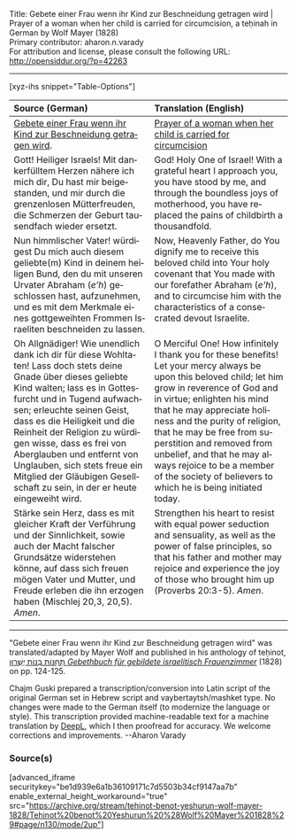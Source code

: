 <html>
<head></head>
<body>
Title: Gebete einer Frau wenn ihr Kind zur Beschneidung getragen wird | Prayer of a woman when her child is carried for circumcision, a teḥinah in German by Wolf Mayer (1828)<br />
Primary contributor: aharon.n.varady<br />
For attribution and license, please consult the following URL: <a href="http://opensiddur.org/?p=42263">http://opensiddur.org/?p=42263</a>
<p />
<hr />

[xyz-ihs snippet="Table-Options"]<table style="margin-left: auto; margin-right: auto;" class="draggable">
<thead><tr><th id="x" style="text-align: left;">Source (German)</th><th style="text-align: left;">Translation (English)</th></tr></thead>
<tbody>
<tr><td style="vertical-align:top;">
<div class="german" lang="de">
<u>Gebete einer Frau wenn ihr Kind zur Beschneidung getragen wird</u>.
</div></td>

<td style="vertical-align:top;">
<div class="english" lang="en">
<u>Prayer of a woman when her child is carried for circumcision</u>
</div></td></tr>


<tr><td style="vertical-align:top;">
<div class="german" lang="de">
Gott! Heiliger Israels! Mit dankerfülltem Herzen nähere ich mich dir, Du hast mir beigestanden, und mir durch die grenzenlosen Mütterfreuden, die Schmerzen der Geburt tausendfach wieder ersetzt.
</div></td>

<td style="vertical-align:top;">
<div class="english" lang="en">
God! Holy One of Israel! With a grateful heart I approach you, you have stood by me, and through the boundless joys of motherhood, you have replaced the pains of childbirth a thousandfold.
</div></td></tr>


<tr><td style="vertical-align:top;">
<div class="german" lang="de">
Nun himmlischer Vater! würdigest Du mich auch diesem geliebte(m) Kind in deinem heiligen Bund, den du mit unseren Urvater Abraham (<em>e’h</em>) geschlossen hast, aufzunehmen, und es mit dem Merkmale eines gottgeweihten Frommen Israeliten beschneiden zu lassen.
</div></td>

<td style="vertical-align:top;">
<div class="english" lang="en">
Now, Heavenly Father, do You dignify me to receive this beloved child into Your holy covenant that You made with our forefather Abraham (<em>e'h</em>), and to circumcise him with the characteristics of a consecrated devout Israelite.
</div></td></tr>


<tr><td style="vertical-align:top;">
<div class="german" lang="de">
Oh Allgnädiger! Wie unendlich dank ich dir für diese Wohltaten! Lass doch stets deine Gnade über dieses geliebte Kind walten; lass es in Gottesfurcht und in Tugend aufwachsen; erleuchte seinen Geist, dass es die Heiligkeit und die Reinheit der Religion zu würdigen wisse, dass es frei von Aberglauben und entfernt von Unglauben, sich stets freue ein Mitglied der Gläubigen Gesellschaft zu sein, in der er heute eingeweiht wird.
</div></td>

<td style="vertical-align:top;">
<div class="english" lang="en">
O Merciful One! How infinitely I thank you for these benefits! Let your mercy always be upon this beloved child; let him grow in reverence of God and in virtue; enlighten his mind that he may appreciate holiness and the purity of religion, that he may be free from superstition and removed from unbelief, and that he may always rejoice to be a member of the society of believers to which he is being initiated today.
</div></td></tr>


<tr><td style="vertical-align:top;">
<div class="german" lang="de">
Stärke sein Herz, dass es mit gleicher Kraft der Verführung und der Sinnlichkeit, sowie auch der Macht falscher Grundsätze widerstehen könne, auf dass sich freuen mögen Vater und Mutter, und Freude erleben die ihn erzogen haben <span class="citation">(Mischlej 20,3, 20,5)</span>. <em>Amen</em>.
</div></td>

<td style="vertical-align:top;">
<div class="english" lang="en">
Strengthen his heart to resist with equal power seduction and sensuality, as well as the power of false principles, so that his father and mother may rejoice and experience the joy of those who brought him up <span class="citation">(Proverbs 20:3-5)</span>. <em>Amen</em>.
</div></td></tr>
</tbody></table>

<hr />

"Gebete einer Frau wenn ihr Kind zur Beschneidung getragen wird" was translated/adapted by Mayer Wolf and published in his anthology of teḥinot, <a href="/?p=42172"><span class="hebrew">תְּחִנּוֹת בְּנוֹת יְשֻׁרוּן</span> <em>Gebethbuch für gebildete israelitisch Frauenzimmer</em></a> (1828) on pp. 124-125.

Chajm Guski prepared a transcription/conversion into Latin script of the original German set in Hebrew script and vaybertaytsh/mashket type. No changes were made to the German itself (to modernize the language or style). This transcription provided machine-readable text for a machine translation by <a href="https://www.deepl.com/en/translator">DeepL</a>, which I then proofread for accuracy. We welcome corrections and improvements. --Aharon Varady


<h3>Source(s)</h3>

[advanced_iframe securitykey="be1d939e6a1b36109171c7d5503b34cf9147aa7b" enable_external_height_workaround="true" src="https://archive.org/stream/tehinot-benot-yeshurun-wolf-mayer-1828/Tehinot%20benot%20Yeshurun%20%28Wolf%20Mayer%201828%29#page/n130/mode/2up"]

&nbsp;
</body>
</html>